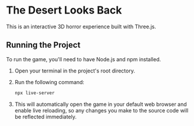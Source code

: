 # The Desert Looks Back

This is an interactive 3D horror experience built with Three.js.

## Running the Project

To run the game, you'll need to have Node.js and npm installed.

1.  Open your terminal in the project's root directory.
2.  Run the following command:

    ```bash
    npx live-server
    ```

3.  This will automatically open the game in your default web browser and enable live reloading, so any changes you make to the source code will be reflected immediately. 